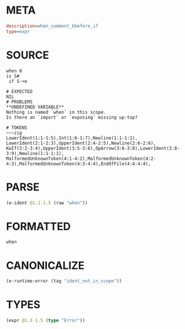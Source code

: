 # META
~~~ini
description=when_comment_bbefore_if
type=expr
~~~
# SOURCE
~~~roc
when 0
is S#
 if S->e
~~~
~~~
# EXPECTED
NIL
# PROBLEMS
**UNDEFINED VARIABLE**
Nothing is named `when` in this scope.
Is there an `import` or `exposing` missing up-top?

# TOKENS
~~~zig
LowerIdent(1:1-1:5),Int(1:6-1:7),Newline(1:1-1:1),
LowerIdent(2:1-2:3),UpperIdent(2:4-2:5),Newline(2:6-2:6),
KwIf(3:2-3:4),UpperIdent(3:5-3:6),OpArrow(3:6-3:8),LowerIdent(3:8-3:9),Newline(1:1-1:1),
MalformedUnknownToken(4:1-4:2),MalformedUnknownToken(4:2-4:3),MalformedUnknownToken(4:3-4:4),EndOfFile(4:4-4:4),
~~~
# PARSE
~~~clojure
(e-ident @1.1-1.5 (raw "when"))
~~~
# FORMATTED
~~~roc
when
~~~
# CANONICALIZE
~~~clojure
(e-runtime-error (tag "ident_not_in_scope"))
~~~
# TYPES
~~~clojure
(expr @1.1-1.5 (type "Error"))
~~~
